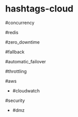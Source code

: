 # hashtags-cloud

#concurrency

#redis

#zero_downtime

#fallback

#automatic_failover

#throttling

#aws

  * #cloudwatch
  
#security

  * #dmz
